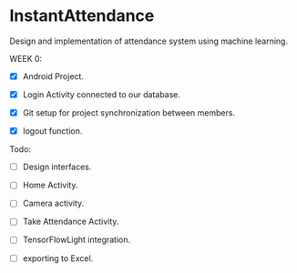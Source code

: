 # InstantAttendance
Design and implementation of attendance system using machine learning.


WEEK 0:
- [x] Android Project.
- [x] Login Activity connected to our database.
- [x] Git setup for project synchronization between members.
- [x] logout function.


Todo:
- [ ] Design interfaces.
- [ ] Home Activity.
- [ ] Camera activity.
- [ ] Take Attendance Activity.
- [ ] TensorFlowLight integration.
- [ ] exporting to Excel.

